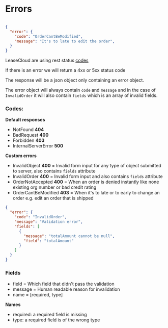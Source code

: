 # Errors
```json

{
  "error": {
    "code": "OrderCantBeModified",
    "message": "It's to late to edit the order",
  }
}
```

LeaseCloud are using rest status [codes](http://www.restapitutorial.com/httpstatuscodes.html)

If there is an error we will return a 4xx or 5xx status code

The response will be a json object only containing an error object.

The error object will always contain `code` and `message` and in the case of
`InvalidOrder` it will also contain `fields` which is an array of invalid fields.

### Codes:
**Default responses**

* NotFound **404**
* BadRequest **400**
* Forbidden **403**
* InternalServerError **500**

**Custom errors**

* InvalidObject **400** = Invalid form input for any type of object submitted to server, also contains `fields` attribute
* InvalidOrder **400** = Invalid form input and also contains `fields` attribute
* OrderNotAccepted **400** = When an order is denied instantly like none existing org number or bad credit rating
* OrderCantBeModified **403** = When it's to late or to early to change an order e.g. edit an order that is shipped

```json
{
  "error": {
    "code": "InvalidOrder",
    "message": "Validation error",
    "fields": [
      {
        "message": "totalAmount cannot be null",
        "field": "totalAmount"
      }
    ]
  }
}
```

### Fields
* field = Which field that didn't pass the validation
* message = Human readable reason for invalidation
* name = [required, type]

**Names**
* required: a required field is missing
* type: a required field is of the wrong type
